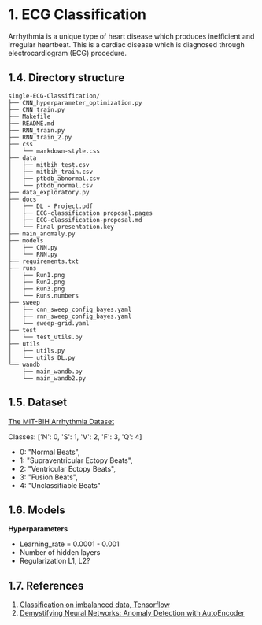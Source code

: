 # 1. ECG Classification
Arrhythmia is a unique type of heart disease which produces inefficient and irregular heartbeat. This is a cardiac disease which is diagnosed through electrocardiogram (ECG) procedure. 


## 1.4. Directory structure

```
single-ECG-Classification/
├── CNN_hyperparameter_optimization.py
├── CNN_train.py
├── Makefile
├── README.md
├── RNN_train.py
├── RNN_train_2.py
├── css
│   └── markdown-style.css
├── data
│   ├── mitbih_test.csv
│   ├── mitbih_train.csv
│   ├── ptbdb_abnormal.csv
│   └── ptbdb_normal.csv
├── data_exploratory.py
├── docs
│   ├── DL - Project.pdf
│   ├── ECG-classification proposal.pages
│   ├── ECG-classification-proposal.md
│   └── Final presentation.key
├── main_anomaly.py
├── models
│   ├── CNN.py
│   └── RNN.py
├── requirements.txt
├── runs
│   ├── Run1.png
│   ├── Run2.png
│   ├── Run3.png
│   └── Runs.numbers
├── sweep
│   ├── cnn_sweep_config_bayes.yaml
│   ├── rnn_sweep_config_bayes.yaml
│   └── sweep-grid.yaml
├── test
│   └── test_utils.py
├── utils
│   ├── utils.py
│   └── utils_DL.py
└── wandb
    ├── main_wandb.py
    └── main_wandb2.py
```

## 1.5. Dataset 
[The MIT-BIH Arrhythmia Dataset](https://www.physionet.org/physiobank/database/mitdb/) 


Classes: ['N': 0, 'S': 1, 'V': 2, 'F': 3, 'Q': 4]
- 0: "Normal Beats",
- 1: "Supraventricular Ectopy Beats",
- 2: "Ventricular Ectopy Beats",
- 3: "Fusion Beats",
- 4: "Unclassifiable Beats"

## 1.6. Models

**Hyperparameters**
- Learning_rate = 0.0001 - 0.001
- Number of hidden layers
- Regularization L1, L2? 
  
## 1.7. References
1. [Classification on imbalanced data, Tensorflow](https://www.tensorflow.org/tutorials/structured_data/imbalanced_data#class_weights)
2. [Demystifying Neural Networks: Anomaly Detection with AutoEncoder](https://medium.com/@weidagang/demystifying-anomaly-detection-with-autoencoder-neural-networks-1e235840d879)

